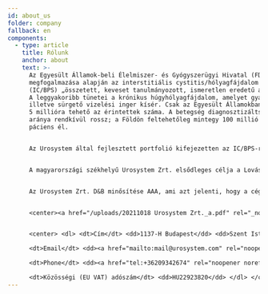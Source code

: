 ```yaml
---
id: about_us
folder: company
fallback: en
components:
  - type: article
    title: Rólunk
    anchor: about
    text: >-
      Az Egyesült Államok-beli Élelmiszer- és Gyógyszerügyi Hivatal (FDA)
      megfogalmazása alapján az interstitiális cystitis/hólyagfájdalom szindróma
      (IC/BPS) „összetett, keveset tanulmányozott, ismeretlen eredetű állapot”.
      A leggyakoribb tünetei a krónikus húgyhólyagfájdalom, amelyet gyakori,
      illetve sürgető vizelési inger kísér. Csak az Egyesült Államokban mintegy
      5 millióra tehető az érintettek száma. A betegség diagnosztizáltsági
      aránya rendkívül rossz; a Földön feltehetőleg mintegy 100 millió látens
      páciens él.


      Az Urosystem által fejlesztett portfolió kifejezetten az IC/BPS-re koncentrálva kínál orvosi eszközöket, orális készítményeket, illetve diagnosztikai módszereket. Célunk és küldetésünk, hogy helyreállítsuk a világ IC/BPS-ben szenvedő pácienseinek az életminőségét. A portfolió számos eleme azonban más, az alsó húgyutakat érintő megbetegedések terápiájában is használható; ezek közé tartoznak a visszatérő húgyúti fertőzések, illetve a kemoterápiás cystitis.


      A magyarországi székhelyű Urosystem Zrt. elsődleges célja a Lovász Sándor MD. PhD. urológus, Birinyi Péter MD. gyógyszerész, és munkatársaik találmányainak kutatása, fejlesztése, és piacra történő bevezetése. Lovász Sándor az IC/BPS világszerte elismert szakértője, 300-nál is több pácienst kezel. Birinyi Péter a Mikszáth Gyógyszertár vezető gyógyszerésze – 2015-ben ezt az intézményt választották az Év Gyógyszertárának. 


      Az Urosystem Zrt. D&B minősítése AAA, ami azt jelenti, hogy a céggel történő üzleti kapcsolat kialakítása rendkívül alacsony kockázatú. A magyar cégeknek mindössze 0,63%-a rendelkezik e minősítéssel. 


      <center><a href="/uploads/20211018 Urosystem Zrt._a.pdf" rel="_noopener" target="_blank"><img loading="lazy" src="https://certificate.hungary.dnb.com/getimage?cid=5291630&lang=hu&typ=l&bg=FFFFFF&fg=000000" alt="Dun & Bradstreet tanusitvany" style="border:1px solid #CCCCCC" oncontextmenu="return false" title="The risk of business transactions with companies that possess a Dun &amp; Bradstreet Certificate is low. The rating is based on the Dun &amp; Bradstreet rating system which combines one hundred years of international experience and considers hundreds of variables. The Dun &amp; Bradstreet Certificate indicates the current status of the company which is updated daily." /></a></center>


      <center> <dl> <dt>Cím</dt> <dd>1137-H Budapest</dd> <dd>Szent István park 26. fszt. 2.</dd> <dd>Hungary</dd>

      <dt>Email</dt> <dd><a href="mailto:mail@urosystem.com" rel="noopener noreferrer" target="_blank">mail@urosystem.com</a></dd>

      <dt>Phone</dt> <dd><a href="tel:+36209342674" rel="noopener noreferrer" target="_blank">+36 20 934 2674</a></dd>

      <dt>Közösségi (EU VAT) adószám</dt> <dd>HU22923820</dd> </dl> </center>
---
```

